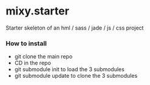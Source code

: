 mixy.starter
============

Starter skeleton of an hml / sass / jade / js / css project

### How to install 

* git clone the main repo
* CD in the repo
* git submodule init to load the 3 submodules
* git submodule update to clone the 3 submodules
